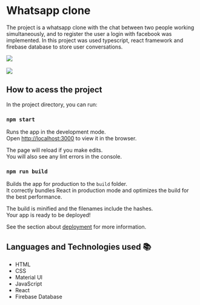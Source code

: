 # Whatsapp clone 

The project is a whatsapp clone with the chat between two people working simultaneously, and to register the user a login with facebook was implemented. In this project was used typescript, react framework and firebase database to store user conversations. 

<div>
  <img src="https://user-images.githubusercontent.com/98724767/214407492-90e264dd-2872-4d22-87cc-7affc7d9c551.png" />
</div>
</br>
<div>
  <img src="https://user-images.githubusercontent.com/98724767/214419097-de20795e-3729-4d30-81ac-ef5127e516e8.png" />
</div>

## How to acess the project

In the project directory, you can run:

### `npm start`

Runs the app in the development mode.\
Open [http://localhost:3000](http://localhost:3000) to view it in the browser.

The page will reload if you make edits.\
You will also see any lint errors in the console.

### `npm run build`

Builds the app for production to the `build` folder.\
It correctly bundles React in production mode and optimizes the build for the best performance.

The build is minified and the filenames include the hashes.\
Your app is ready to be deployed!

See the section about [deployment](https://facebook.github.io/create-react-app/docs/deployment) for more information.

## Languages and Technologies used :books:
- HTML
- CSS
- Material UI
- JavaScript
- React
- Firebase Database
